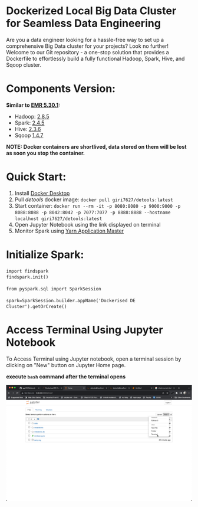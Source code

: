# Dockerized Local Big Data Cluster for Seamless Data Engineering

Are you a data engineer looking for a hassle-free way to set up a comprehensive Big Data cluster for your projects? Look no further! Welcome to our Git repository - a one-stop solution that provides a Dockerfile to effortlessly build a fully functional Hadoop, Spark, Hive, and Sqoop cluster.

# Components Version:
  
**Similar to [EMR 5.30.1](https://docs.aws.amazon.com/emr/latest/ReleaseGuide/emr-5301-release.html):**  
    
- Hadoop: [2.8.5](https://hadoop.apache.org/docs/r2.8.5/)  
- Spark: [2.4.5](https://spark.apache.org/docs/2.4.5/)  
- Hive: [2.3.6](https://hive.apache.org/)  
- Sqoop [1.4.7](https://sqoop.apache.org/docs/1.4.7/SqoopUserGuide.html)  
  

**NOTE: Docker containers are shortlived, data stored on them will be lost as soon you stop the container.** 

# Quick Start:
1. Install [Docker Desktop](https://www.docker.com/products/docker-desktop/)
2. Pull _detools_ docker image: `docker pull giri7627/detools:latest`  
3. Start container: `docker run --rm -it -p 8080:8080 -p 9000:9000 -p 8088:8088 -p 8042:8042 -p 7077:7077 -p 8888:8888 --hostname localhost giri7627/detools:latest`  
4. Open Jupyter Notebook using the link displayed on terminal
5. Monitor Spark using [Yarn Application Master](http://localhost:8088)

# Initialize Spark:

```
import findspark
findspark.init()

from pyspark.sql import SparkSession

spark=SparkSession.builder.appName('Dockerised DE Cluster').getOrCreate()
```

# Access Terminal Using Jupyter Notebook

To Access Terminal using Jupyter notebook, open a terminal session by clicking on "New" button on Jupyter Home page.
 
 **execute `bash` command after the terminal opens**

![Open Terminal](images/jp_terminal.png)

